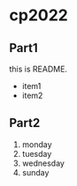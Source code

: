 # cp2022

## Part1
this is README.
 - item1
 - item2

 ## Part2
 1. monday
 1. tuesday
 1. wednesday
 1. sunday
